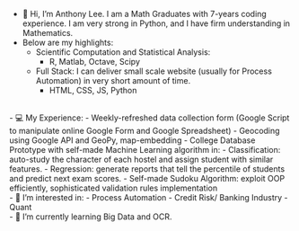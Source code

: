 - 👋 Hi, I’m Anthony Lee. I am a Math Graduates with 7-years coding experience. I am very strong in Python, and I have firm understanding in Mathematics.
- Below are my highlights:
  - Scientific Computation and Statistical Analysis:
    - R, Matlab, Octave, Scipy
  - Full Stack: I can deliver small scale website (usually for Process Automation) in very short amount of time.
    - HTML, CSS, JS, Python
<br/>
- 💻 My Experience:
    - Weekly-refreshed data collection form (Google Script to manipulate online Google Form and Google Spreadsheet)
    - Geocoding using Google API and GeoPy, map-embedding
    - College Database Prototype with self-made Machine Learning algorithm in:
      - Classification: auto-study the character of each hostel and assign student with similar features.
      - Regression: generate reports that tell the percentile of students and predict next exam scores.
    - Self-made Sudoku Algorithm: exploit OOP efficiently, sophisticated validation rules implementation

<br/>
- 👀 I’m interested in:
  - Process Automation
  - Credit Risk/ Banking Industry
  - Quant

<br>
- 🌱 I’m currently learning Big Data and OCR.

<!---
antho-lee/antho-lee is a ✨ special ✨ repository because its `README.md` (this file) appears on your GitHub profile.
You can click the Preview link to take a look at your changes.
--->
